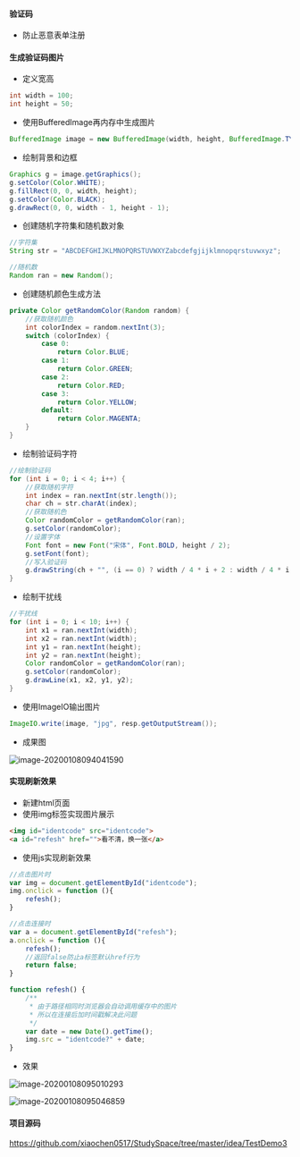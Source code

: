 #### 验证码

- 防止恶意表单注册

#### 生成验证码图片

- 定义宽高

```java
int width = 100;
int height = 50;
```

- 使用BufferedImage再内存中生成图片

```java
BufferedImage image = new BufferedImage(width, height, BufferedImage.TYPE_INT_RGB);
```

- 绘制背景和边框

```java
Graphics g = image.getGraphics();
g.setColor(Color.WHITE);
g.fillRect(0, 0, width, height);
g.setColor(Color.BLACK);
g.drawRect(0, 0, width - 1, height - 1);
```

- 创建随机字符集和随机数对象

```java
//字符集
String str = "ABCDEFGHIJKLMNOPQRSTUVWXYZabcdefgjijklmnopqrstuvwxyz";

//随机数
Random ran = new Random();
```

- 创建随机颜色生成方法

```java
private Color getRandomColor(Random random) {
    //获取随机颜色
    int colorIndex = random.nextInt(3);
    switch (colorIndex) {
        case 0:
            return Color.BLUE;
        case 1:
            return Color.GREEN;
        case 2:
            return Color.RED;
        case 3:
            return Color.YELLOW;
        default:
            return Color.MAGENTA;
    }
}
```

- 绘制验证码字符

```java
//绘制验证码
for (int i = 0; i < 4; i++) {
    //获取随机字符
    int index = ran.nextInt(str.length());
    char ch = str.charAt(index);
    //获取随机色
    Color randomColor = getRandomColor(ran);
    g.setColor(randomColor);
    //设置字体
    Font font = new Font("宋体", Font.BOLD, height / 2);
    g.setFont(font);
    //写入验证码
    g.drawString(ch + "", (i == 0) ? width / 4 * i + 2 : width / 4 * i, height - height / 4);
}
```

- 绘制干扰线

```java
//干扰线
for (int i = 0; i < 10; i++) {
    int x1 = ran.nextInt(width);
    int x2 = ran.nextInt(width);
    int y1 = ran.nextInt(height);
    int y2 = ran.nextInt(height);
    Color randomColor = getRandomColor(ran);
    g.setColor(randomColor);
    g.drawLine(x1, x2, y1, y2);
}
```

- 使用ImageIO输出图片

```java
ImageIO.write(image, "jpg", resp.getOutputStream());
```

- 成果图

![image-20200108094041590](/home/mochen/文档/studyfile/javaweb/photo/验证码/验证码效果.png)

#### 实现刷新效果

- 新建html页面
- 使用img标签实现图片展示

```html
<img id="identcode" src="identcode">
<a id="refesh" href="">看不清，换一张</a>
```

- 使用js实现刷新效果

```javascript
//点击图片时
var img = document.getElementById("identcode");
img.onclick = function (){
    refesh();
}

//点击连接时
var a = document.getElementById("refesh");
a.onclick = function (){
    refesh();
    //返回false防止a标签默认href行为
    return false;
}

function refesh() {
    /**
     * 由于路径相同时浏览器会自动调用缓存中的图片
     * 所以在连接后加时间戳解决此问题
     */
    var date = new Date().getTime();
    img.src = "identcode?" + date;
}
```

- 效果

![image-20200108095010293](/home/mochen/文档/studyfile/javaweb/photo/验证码/网页效果1.png)

![image-20200108095046859](/home/mochen/文档/studyfile/javaweb/photo/验证码/网页效果2.png)

#### 项目源码

https://github.com/xiaochen0517/StudySpace/tree/master/idea/TestDemo3

